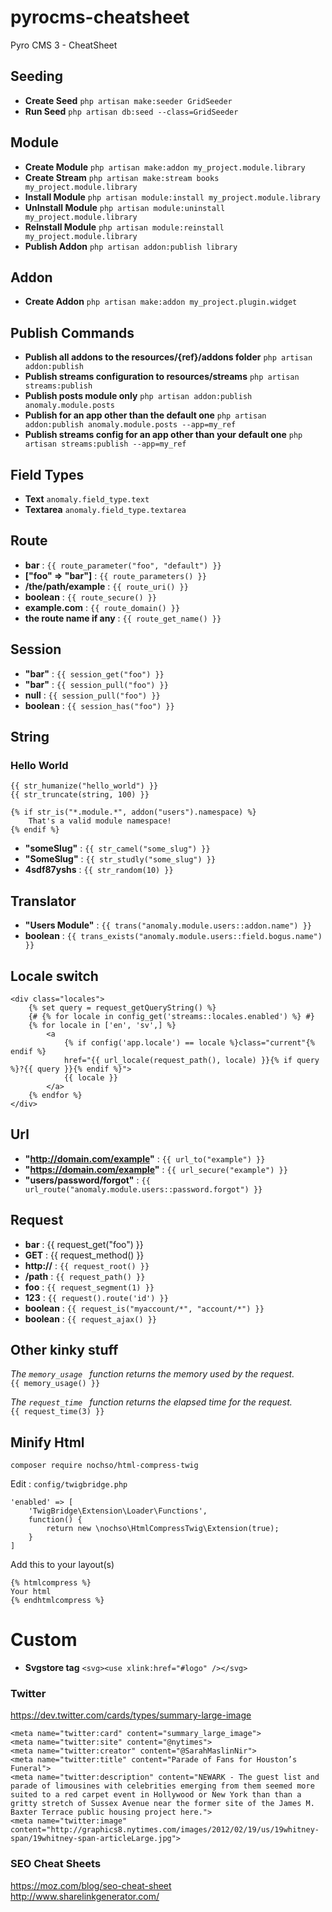 # pyrocms-cheatsheet
Pyro CMS 3 - CheatSheet

## Seeding
* **Create Seed** `php artisan make:seeder GridSeeder`
* **Run Seed** `php artisan db:seed --class=GridSeeder`

## Module
* **Create Module** `php artisan make:addon my_project.module.library`
* **Create Stream** `php artisan make:stream books my_project.module.library`
* **Install Module** `php artisan module:install my_project.module.library`
* **UnInstall Module** `php artisan module:uninstall my_project.module.library`
* **ReInstall Module** `php artisan module:reinstall my_project.module.library`
* **Publish Addon** `php artisan addon:publish library`

## Addon
* **Create Addon** `php artisan make:addon my_project.plugin.widget`

## Publish Commands
* **Publish all addons to the resources/{ref}/addons folder** `php artisan addon:publish`
* **Publish streams configuration to resources/streams** `php artisan streams:publish`
* **Publish posts module only** `php artisan addon:publish anomaly.module.posts`
* **Publish for an app other than the default one** `php artisan addon:publish anomaly.module.posts --app=my_ref`
* **Publish streams config for an app other than your default one** `php artisan streams:publish --app=my_ref`

## Field Types
* **Text** `anomaly.field_type.text`
* **Textarea** `anomaly.field_type.textarea`

## Route

* **bar**   : `{{ route_parameter("foo", "default") }} `
* **["foo" => "bar"]**   : `{{ route_parameters() }} `
* **/the/path/example**   : `{{ route_uri() }} `
* **boolean**   : `{{ route_secure() }} `
* **example.com**   : `{{ route_domain() }} `
* **the route name if any**   : `{{ route_get_name() }} `

## Session
* **"bar"**   : `{{ session_get("foo") }} `
* **"bar"**   : `{{ session_pull("foo") }} `
* **null**   : `{{ session_pull("foo") }} `
* **boolean**   : `{{ session_has("foo") }} `

## String
### Hello World
```
{{ str_humanize("hello_world") }} 
{{ str_truncate(string, 100) }}

{% if str_is("*.module.*", addon("users").namespace) %}
    That's a valid module namespace!
{% endif %}
```

* **"someSlug"** : `{{ str_camel("some_slug") }} `
* **"SomeSlug"** : `{{ str_studly("some_slug") }} `
* **4sdf87yshs** : `{{ str_random(10) }}`
 
## Translator

* **"Users Module"** : `{{ trans("anomaly.module.users::addon.name") }} `
* **boolean** : `{{ trans_exists("anomaly.module.users::field.bogus.name") }} `

## Locale switch
```
<div class="locales">
	{% set query = request_getQueryString() %}
	{# {% for locale in config_get('streams::locales.enabled') %} #}
	{% for locale in ['en', 'sv',] %}
		<a
			{% if config('app.locale') == locale %}class="current"{% endif %}
			href="{{ url_locale(request_path(), locale) }}{% if query %}?{{ query }}{% endif %}">
			{{ locale }}
		</a>
	{% endfor %}
</div>
```

## Url

* **"http://domain.com/example"** : `{{ url_to("example") }} `
* **"https://domain.com/example"** : `{{ url_secure("example") }} `
* **"users/password/forgot"** : `{{ url_route("anomaly.module.users::password.forgot") }} `

## Request
* **bar** : {{ request_get("foo") }} 
* **GET** : {{ request_method() }} 
* **http://** : `{{ request_root() }}`
* **/path** : `{{ request_path() }}`
* **foo** : `{{ request_segment(1) }}` 
* **123** : `{{ request().route('id') }} `
* **boolean** : `{{ request_is("myaccount/*", "account/*") }} `
* **boolean** : `{{ request_ajax() }} `

## Other kinky stuff
_The `memory_usage ` function returns the memory used by the request._  
`{{ memory_usage() }}`

_The `request_time ` function returns the elapsed time for the request._  
`{{ request_time(3) }}`  

## Minify Html
`composer require nochso/html-compress-twig`

Edit : `config/twigbridge.php`

```
'enabled' => [
    'TwigBridge\Extension\Loader\Functions',
    function() {
        return new \nochso\HtmlCompressTwig\Extension(true);
    }
]
```

Add this to your layout(s)

```
{% htmlcompress %}
Your html
{% endhtmlcompress %}
```

# Custom
* **Svgstore tag** `<svg><use xlink:href="#logo" /></svg>`

### Twitter

https://dev.twitter.com/cards/types/summary-large-image

```
<meta name="twitter:card" content="summary_large_image">
<meta name="twitter:site" content="@nytimes">
<meta name="twitter:creator" content="@SarahMaslinNir">
<meta name="twitter:title" content="Parade of Fans for Houston’s Funeral">
<meta name="twitter:description" content="NEWARK - The guest list and parade of limousines with celebrities emerging from them seemed more suited to a red carpet event in Hollywood or New York than than a gritty stretch of Sussex Avenue near the former site of the James M. Baxter Terrace public housing project here.">
<meta name="twitter:image" content="http://graphics8.nytimes.com/images/2012/02/19/us/19whitney-span/19whitney-span-articleLarge.jpg">
```

### SEO Cheat Sheets

https://moz.com/blog/seo-cheat-sheet  
http://www.sharelinkgenerator.com/
